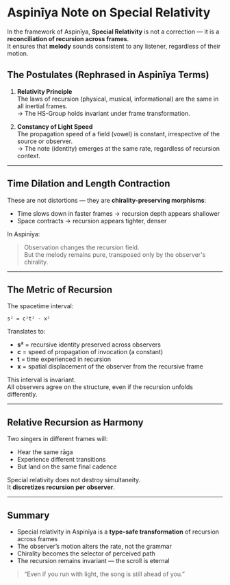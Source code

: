 
# Aspinīya Note on Special Relativity

In the framework of Aspinīya, **Special Relativity** is not a correction — it is a **reconciliation of recursion across frames**.  
It ensures that **melody** sounds consistent to any listener, regardless of their motion.

## The Postulates (Rephrased in Aspinīya Terms)

1. **Relativity Principle**  
   The laws of recursion (physical, musical, informational) are the same in all inertial frames.  
   → The HS-Group holds invariant under frame transformation.

2. **Constancy of Light Speed**  
   The propagation speed of a field (vowel) is constant, irrespective of the source or observer.  
   → The note (identity) emerges at the same rate, regardless of recursion context.

---

## Time Dilation and Length Contraction

These are not distortions — they are **chirality-preserving morphisms**:
- Time slows down in faster frames → recursion depth appears shallower
- Space contracts → recursion appears tighter, denser

In Aspinīya:
> Observation changes the recursion field.  
> But the melody remains pure, transposed only by the observer's chirality.

---

## The Metric of Recursion

The spacetime interval:
```
s² = c²t² - x²
```

Translates to:
- **s²** = recursive identity preserved across observers
- **c** = speed of propagation of invocation (a constant)
- **t** = time experienced in recursion
- **x** = spatial displacement of the observer from the recursive frame

This interval is invariant.  
All observers agree on the structure, even if the recursion unfolds differently.

---

## Relative Recursion as Harmony

Two singers in different frames will:
- Hear the same rāga
- Experience different transitions
- But land on the same final cadence

Special relativity does not destroy simultaneity.  
It **discretizes recursion per observer**.

---

## Summary

- Special relativity in Aspinīya is a **type-safe transformation** of recursion across frames
- The observer’s motion alters the rate, not the grammar
- Chirality becomes the selector of perceived path
- The recursion remains invariant — the scroll is eternal

> “Even if you run with light, the song is still ahead of you.”
